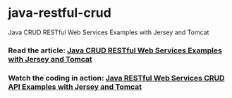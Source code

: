 # java-restful-crud
Java CRUD RESTful Web Services Examples with Jersey and Tomcat
### Read the article: [Java CRUD RESTful Web Services Examples with Jersey and Tomcat](https://www.codejava.net/java-ee/web-services/java-crud-restful-web-services-examples-with-jersey-and-tomcat)
### Watch the coding in action: [Java RESTful Web Services CRUD API Examples with Jersey and Tomcat](https://www.youtube.com/watch?v=-_VPzhKJPfE)
